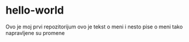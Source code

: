 # hello-world
Ovo je moj prvi repozitorijum
ovo je tekst o meni i nesto pise o meni
tako napravljene su promene
